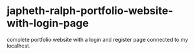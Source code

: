 # japheth-ralph-portfolio-website-with-login-page
complete portfolio website with a login and register page connected to my localhost.
